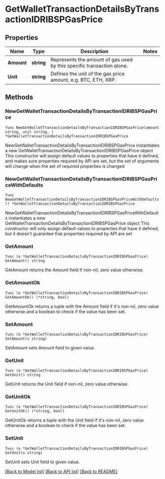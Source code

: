 # GetWalletTransactionDetailsByTransactionIDRIBSPGasPrice

## Properties

Name | Type | Description | Notes
------------ | ------------- | ------------- | -------------
**Amount** | **string** | Represents the amount of gas used by this specific transaction alone. | 
**Unit** | **string** | Defines the unit of the gas price amount, e.g. BTC, ETH, XRP. | 

## Methods

### NewGetWalletTransactionDetailsByTransactionIDRIBSPGasPrice

`func NewGetWalletTransactionDetailsByTransactionIDRIBSPGasPrice(amount string, unit string, ) *GetWalletTransactionDetailsByTransactionIDRIBSPGasPrice`

NewGetWalletTransactionDetailsByTransactionIDRIBSPGasPrice instantiates a new GetWalletTransactionDetailsByTransactionIDRIBSPGasPrice object
This constructor will assign default values to properties that have it defined,
and makes sure properties required by API are set, but the set of arguments
will change when the set of required properties is changed

### NewGetWalletTransactionDetailsByTransactionIDRIBSPGasPriceWithDefaults

`func NewGetWalletTransactionDetailsByTransactionIDRIBSPGasPriceWithDefaults() *GetWalletTransactionDetailsByTransactionIDRIBSPGasPrice`

NewGetWalletTransactionDetailsByTransactionIDRIBSPGasPriceWithDefaults instantiates a new GetWalletTransactionDetailsByTransactionIDRIBSPGasPrice object
This constructor will only assign default values to properties that have it defined,
but it doesn't guarantee that properties required by API are set

### GetAmount

`func (o *GetWalletTransactionDetailsByTransactionIDRIBSPGasPrice) GetAmount() string`

GetAmount returns the Amount field if non-nil, zero value otherwise.

### GetAmountOk

`func (o *GetWalletTransactionDetailsByTransactionIDRIBSPGasPrice) GetAmountOk() (*string, bool)`

GetAmountOk returns a tuple with the Amount field if it's non-nil, zero value otherwise
and a boolean to check if the value has been set.

### SetAmount

`func (o *GetWalletTransactionDetailsByTransactionIDRIBSPGasPrice) SetAmount(v string)`

SetAmount sets Amount field to given value.


### GetUnit

`func (o *GetWalletTransactionDetailsByTransactionIDRIBSPGasPrice) GetUnit() string`

GetUnit returns the Unit field if non-nil, zero value otherwise.

### GetUnitOk

`func (o *GetWalletTransactionDetailsByTransactionIDRIBSPGasPrice) GetUnitOk() (*string, bool)`

GetUnitOk returns a tuple with the Unit field if it's non-nil, zero value otherwise
and a boolean to check if the value has been set.

### SetUnit

`func (o *GetWalletTransactionDetailsByTransactionIDRIBSPGasPrice) SetUnit(v string)`

SetUnit sets Unit field to given value.



[[Back to Model list]](../README.md#documentation-for-models) [[Back to API list]](../README.md#documentation-for-api-endpoints) [[Back to README]](../README.md)


